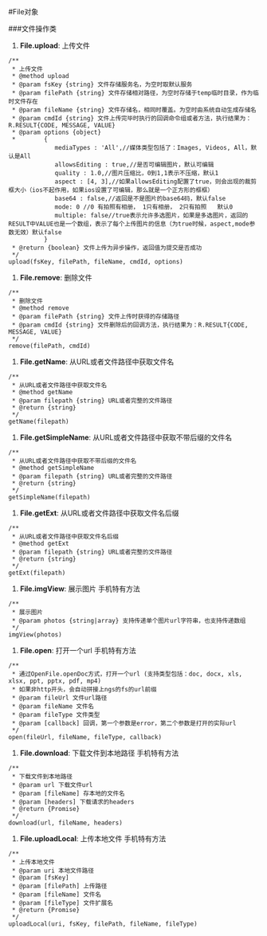 #File对象 

###文件操作类

1. <span id="File.upload">**File.upload**</span>: 上传文件
```
/**
 * 上传文件
 * @method upload
 * @param fsKey {string} 文件存储服务名，为空时取默认服务
 * @param filePath {string} 文件存储相对路径，为空时存储于temp临时目录，作为临时文件存在
 * @param fileName {string} 文件存储名，相同时覆盖。为空时由系统自动生成存储名
 * @param cmdId {string} 文件上传完毕时执行的回调命令组或者方法，执行结果为：R.RESULT{CODE, MESSAGE, VALUE}
 * @param options {object}
 *        {
             mediaTypes : 'All',//媒体类型包括了：Images, Videos, All，默认是All
             allowsEditing : true,//是否可编辑图片，默认可编辑
             quality : 1.0,//图片压缩比，0到1,1表示不压缩，默认1
             aspect : [4, 3],//如果allowsEditing配置了true，则会出现的裁剪框大小（ios不起作用，如果ios设置了可编辑，那么就是一个正方形的框框）
             base64 : false,//返回是不是图片的base64码，默认false
             mode: 0 //0 有拍照有相册， 1只有相册， 2只有拍照   默认0
			 multiple: false//true表示允许多选图片，如果是多选图片，返回的RESULT中VALUE也是一个数组，表示了每个上传图片的信息（为true时候，aspect,mode参数无效）默认false
          }
 * @return {boolean} 文件上传为异步操作，返回值为提交是否成功
 */
upload(fsKey, filePath, fileName, cmdId, options)
```

1. <span id="File.remove">**File.remove**</span>: 删除文件
```
/**
 * 删除文件
 * @method remove
 * @param filePath {string} 文件上传时获得的存储路径
 * @param cmdId {string} 文件删除后的回调方法，执行结果为：R.RESULT{CODE, MESSAGE, VALUE}
 */
remove(filePath, cmdId)
```

1. <span id="File.getName">**File.getName**</span>: 从URL或者文件路径中获取文件名
```
/**
 * 从URL或者文件路径中获取文件名
 * @method getName
 * @param filepath {string} URL或者完整的文件路径
 * @return {string}
 */
getName(filepath)
```

1. <span id="File.getSimpleName">**File.getSimpleName**</span>: 从URL或者文件路径中获取不带后缀的文件名
```
/**
 * 从URL或者文件路径中获取不带后缀的文件名
 * @method getSimpleName
 * @param filepath {string} URL或者完整的文件路径
 * @return {string}
 */
getSimpleName(filepath)
```

1. <span id="File.getExt">**File.getExt**</span>: 从URL或者文件路径中获取文件名后缀
```
/**
 * 从URL或者文件路径中获取文件名后缀
 * @method getExt
 * @param filepath {string} URL或者完整的文件路径
 * @return {string}
 */
getExt(filepath)
```

1. <span id="File.imgView">**File.imgView**</span>: 展示图片
手机特有方法
```
/**
 * 展示图片
 * @param photos {string|array} 支持传递单个图片url字符串，也支持传递数组
 */
imgView(photos)
```

1. <span id="File.open">**File.open**</span>: 打开一个url
手机特有方法
```
/**
 * 通过OpenFile.openDoc方式，打开一个url (支持类型包括：doc, docx, xls, xlsx, ppt, pptx, pdf, mp4)
 * 如果非http开头，会自动拼接上ngs的fs的url前缀
 * @param fileUrl 文件url路径
 * @param fileName 文件名
 * @param fileType 文件类型
 * @param [callback] 回调，第一个参数是error，第二个参数是打开的实际url
 */
open(fileUrl, fileName, fileType, callback)
```

1. <span id="File.download">**File.download**</span>: 下载文件到本地路径
手机特有方法
```
/**
 * 下载文件到本地路径
 * @param url 下载文件url
 * @param [fileName] 存本地的文件名
 * @param [headers] 下载请求的headers
 * @return {Promise}
 */
download(url, fileName, headers)
```

1. <span id="File.uploadLocal">**File.uploadLocal**</span>: 上传本地文件
手机特有方法
```
/**
 * 上传本地文件
 * @param uri 本地文件路径
 * @param [fsKey]
 * @param [filePath] 上传路径
 * @param [fileName] 文件名
 * @param [fileType] 文件扩展名
 * @return {Promise}
 */
uploadLocal(uri, fsKey, filePath, fileName, fileType)
```
